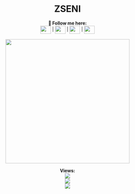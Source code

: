 <h1 align="center">ZSENI</h1>
<p align="center">
  <b>🖤 Follow me here:</b><br>
  <a href="https://twitter.com/zseni10" target="blank">
    <img align="center" src="https://raw.githubusercontent.com/Zseni-Verified/Zseni-Verified/main/Images/twitter.svg" height="25" width="33"/></a> |
  <a href="http://bit.ly/Zseni-Youtube" target="blank">
    <img align="center" src="https://raw.githubusercontent.com/Zseni-Verified/Zseni-Verified/main/Images/youtube.svg" height="25" width="33"/></a> |
  <a href="https://discord.gg/SXng95f" target="blank">
    <img align="center" src="https://raw.githubusercontent.com/Zseni-Verified/Zseni-Verified/main/Images/discord.svg" height="25" width="33"/></a> |
  <a href="https://github.com/Zseni-Verified" target="blank">
    <img align="center" src="https://raw.githubusercontent.com/Zseni-Verified/Zseni-Verified/main/Images/GitHub%20(2).svg" height="25" width="33"/></a>
  <br><br>
  <img src="https://github.com/Zseni-Verified/Zseni-Verified/blob/main/Images/AllVersionOfZseni.gif?raw=true" height="388" width="388">
</p>

<p align="center"> 
  <b>Views:</b>
  <br> <img src="https://profile-counter.glitch.me/Zseni-Verified/count.svg"> </b>
  <br> <img src="https://github-readme-stats.vercel.app/api/top-langs?username=zseni-verified&theme=dark&show_icons=true&locale=en&layout=compact"> </b>
  <br> <img src="https://github-readme-stats.vercel.app/api?username=zseni-verified&theme=dark&show_icons=true&locale=en"> </b>
</p>
